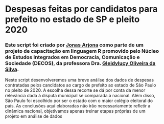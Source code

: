 # Despesas feitas por candidatos para prefeito no estado de SP e pleito 2020 #
### Este script foi criado por [Jonas Arjona](https://www.linkedin.com/in/jonas-arjona-639497190/) como parte de um projeto de capacitação em linguagem R promovido pelo Núcleo de Estudos Integrados em Democracia, Comunicação e Sociedade (DECOS), da professora Dra. [Gleidylucy Oliveira da Silva](http://lattes.cnpq.br/1871892858720738). ###

Neste script desenvolveremos uma breve análise dos dados de despesas contratadas pelos candidatos ao cargo de prefeito ao estado de São Paulo no pleito de 2020. A escolha dessa recorte se dá por conta da menor relevância dada à disputa municipal se comparada à nacional. Além disso, São Paulo foi escolhido por ser o estado com o maior colégio eleitoral do país. As conclusões aqui elaboradas não irão necessariamente refletir a dinâmica nacional, objetivamos apenas treinar etapas próprias de um projeto em análise de dados


